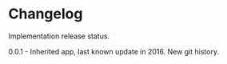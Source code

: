 # Changelog

Implementation release status.

0.0.1 - Inherited app, last known update in 2016. New git history. 
